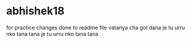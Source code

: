 # abhishek18
for practice changes done to readme file
vatanya cha gol dana je tu urru nko tana tana je tu urru nko tana tana
